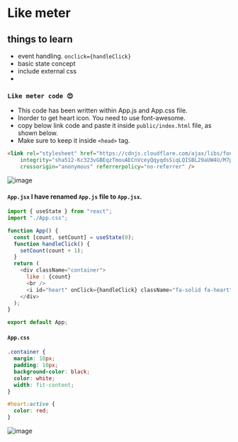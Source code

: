 # Like meter

## things to learn

- event handling. `onclick={handleClick}`
- basic state concept
- include external css
- 

### `Like meter code 😍`

- This code has been written within App.js and App.css file.
- Inorder to get heart icon. You need to use font-awesome.
- copy below link code and paste it inside `public/index.html` file, as shown below.
- Make sure to keep it inside `<head>` tag.
```html
<link rel="stylesheet" href="https://cdnjs.cloudflare.com/ajax/libs/font-awesome/6.6.0/css/all.min.css"
    integrity="sha512-Kc323vGBEqzTmouAECnVceyQqyqdsSiqLQISBL29aUW4U/M7pSPA/gEUZQqv1cwx4OnYxTxve5UMg5GT6L4JJg=="
    crossorigin="anonymous" referrerpolicy="no-referrer" />
```
![image](https://github.com/user-attachments/assets/4b45500d-64cb-43b6-9930-f644c22f8dbd)


#### `App.jsx` I have renamed `App.js` file to `App.jsx`.

```javascript
import { useState } from "react";
import "./App.css";

function App() {
  const [count, setCount] = useState(0); 
  function handleClick() {
    setCount(count + 1);              
  }
  return (
    <div className="container">
      like : {count}
      <br />
      <i id="heart" onClick={handleClick} className="fa-solid fa-heart"></i>
    </div>
  );
}

export default App;
```
#### `App.css`

```css
.container {
  margin: 10px;
  padding: 10px;
  background-color: black;
  color: white;
  width: fit-content;
}

#heart:active {
  color: red;
}
```

![image](https://github.com/user-attachments/assets/56cfd5db-ed10-407d-a98c-32affeb08378)

